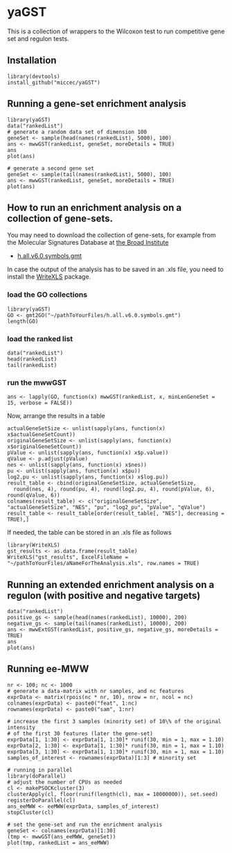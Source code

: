 # yaGST

This is a collection of wrappers to the Wilcoxon test to run competitive gene set and regulon tests.


## Installation

```{r}
library(devtools)
install_github("miccec/yaGST")
```
## Running a gene-set enrichment analysis

```{r}
library(yaGST)
data("rankedList")
# generate a random data set of dimension 100
geneSet <- sample(head(names(rankedList), 5000), 100)
ans <- mwwGST(rankedList, geneSet, moreDetails = TRUE)
ans
plot(ans)

# generate a second gene set
geneSet <- sample(tail(names(rankedList), 5000), 100)
ans <- mwwGST(rankedList, geneSet, moreDetails = TRUE)
plot(ans)

```
## How to run an enrichment analysis on a collection of gene-sets.
You may need to download the collection of gene-sets, for example from the Molecular Signatures Database at [the Broad Institute](http://software.broadinstitute.org/gsea/downloads.jsp)

- [h.all.v6.0.symbols.gmt](http://software.broadinstitute.org/gsea/msigdb/download_file.jsp?filePath=/resources/msigdb/6.0/h.all.v6.0.symbols.gmt)

In case the output of the analysis has to be saved in an .xls file, you need to install the [WriteXLS](https://cran.r-project.org/web/packages/WriteXLS/index.html) package.

### load the GO collections

```{r}
library(yaGST)
GO <- gmt2GO("~/pathToYourFiles/h.all.v6.0.symbols.gmt")
length(GO)
```
### load the ranked list
```{r}
data("rankedList")
head(rankedList)
tail(rankedList)
```
### run the mwwGST
```{r, eval =FALSE}
ans <- lapply(GO, function(x) mwwGST(rankedList, x, minLenGeneSet = 15, verbose = FALSE))
```
Now, arrange the results in a table

```{r, eval = TRUE}
actualGeneSetSize <- unlist(sapply(ans, function(x) x$actualGeneSetCount))
originalGeneSetSize <- unlist(sapply(ans, function(x) x$originalGeneSetCount))
pValue <- unlist(sapply(ans, function(x) x$p.value))
qValue <- p.adjust(pValue)
nes <- unlist(sapply(ans, function(x) x$nes))
pu <- unlist(sapply(ans, function(x) x$pu))
log2.pu <- unlist(sapply(ans, function(x) x$log.pu))
result_table <- cbind(originalGeneSetSize, actualGeneSetSize,  
  round(nes, 4), round(pu, 4), round(log2.pu, 4), round(pValue, 6), round(qValue, 6))
colnames(result_table) <- c("originalGeneSetSize", "actualGeneSetSize", "NES", "pu", "log2_pu", "pValue", "qValue")
result_table <- result_table[order(result_table[, "NES"], decreasing = TRUE),]
```


If needed, the table can be stored in an .xls file as follows 

```{r, eval = FALSE}
library(WriteXLS)
gst_results <- as.data.frame(result_table)
WriteXLS("gst_results", ExcelFileName = "~/pathToYourFiles/aNameForTheAnalysis.xls", row.names = TRUE)
```

## Running an extended enrichment analysis on a regulon (with positive and negative targets)
```{r}
data("rankedList")
positive_gs <- sample(head(names(rankedList), 10000), 200)
negative_gs <- sample(tail(names(rankedList), 10000), 200)
ans <- mwwExtGST(rankedList, positive_gs, negative_gs, moreDetails = TRUE)
ans
plot(ans)
```

## Running ee-MWW

```{r}
nr <- 100; nc <- 1000
# generate a data-matrix with nr samples, and nc features
exprData <- matrix(rpois(nc * nr, 10), nrow = nr, ncol = nc)
colnames(exprData) <- paste0("feat", 1:nc)
rownames(exprData) <- paste0("sam", 1:nr)

# increase the first 3 samples (minority set) of 10\% of the original intensity
# of the first 30 features (later the gene-set)
exprData[1, 1:30] <- exprData[1, 1:30]* runif(30, min = 1, max = 1.10)
exprData[2, 1:30] <- exprData[1, 1:30]* runif(30, min = 1, max = 1.10)
exprData[3, 1:30] <- exprData[1, 1:30]* runif(30, min = 1, max = 1.10)
samples_of_interest <- rownames(exprData)[1:3] # minority set

# running in parallel
library(doParallel)
# adjust the number of CPUs as needed
cl <- makePSOCKcluster(3)
clusterApply(cl, floor(runif(length(cl), max = 10000000)), set.seed)
registerDoParallel(cl)
ans_eeMWW <- eeMWW(exprData, samples_of_interest)
stopCluster(cl)

# set the gene-set and run the enrichment analysis
geneSet <- colnames(exprData)[1:30]
(tmp <- mwwGST(ans_eeMWW, geneSet))
plot(tmp, rankedList = ans_eeMWW)
```
